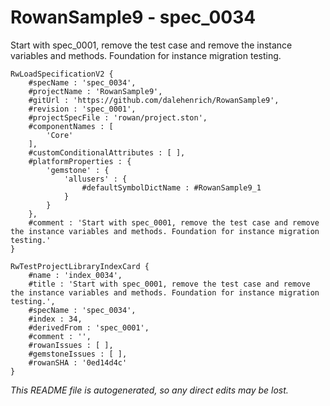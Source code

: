 # RowanSample9 - spec_0034
Start with spec_0001, remove the test case and remove the instance variables and methods. Foundation for instance migration testing.
```
RwLoadSpecificationV2 {
	#specName : 'spec_0034',
	#projectName : 'RowanSample9',
	#gitUrl : 'https://github.com/dalehenrich/RowanSample9',
	#revision : 'spec_0001',
	#projectSpecFile : 'rowan/project.ston',
	#componentNames : [
		'Core'
	],
	#customConditionalAttributes : [ ],
	#platformProperties : {
		'gemstone' : {
			'allusers' : {
				#defaultSymbolDictName : #RowanSample9_1
			}
		}
	},
	#comment : 'Start with spec_0001, remove the test case and remove the instance variables and methods. Foundation for instance migration testing.'
}

RwTestProjectLibraryIndexCard {
	#name : 'index_0034',
	#title : 'Start with spec_0001, remove the test case and remove the instance variables and methods. Foundation for instance migration testing.',
	#specName : 'spec_0034',
	#index : 34,
	#derivedFrom : 'spec_0001',
	#comment : '',
	#rowanIssues : [ ],
	#gemstoneIssues : [ ],
	#rowanSHA : '0ed14d4c'
}
```

*This README file is autogenerated, so any direct edits may be lost.*
